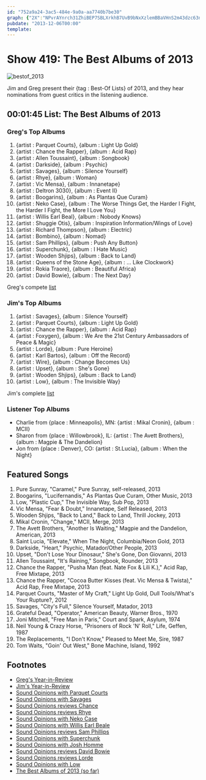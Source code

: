 ```yaml
---
id: "752a9a24-3ac5-484e-9a0a-aa7740b7be30"
graph: {"2X":"NPvrAYnrch31ZhiBEP7SBLXrkhB7UvB9bNxXzlemBBaVHnS2m43dzc63n5na9eDWtQ8MAK1X4eBBK2ZZKL0PHgoDFm9yxXWqoBuxRnFt5UeyAIBEmHohuZVElYVe5qFWNvBAfGdBGmKD1nJek6p8Vx08V9kNFhHL0BDtr50XX1obRiDrC7m0VBpFYsVrDk84KAdlfavY0LDFf4QtqhBAUhkPMwKCGitv3n1XuLBK8h5E4CaUMkMY1nNsrNBeCgfbDN49BG5S9vOqdC"}
pubdate: "2013-12-06T00:00"
template: 
---
```






# Show 419: The Best Albums of 2013

![bestof_2013](https://static.soundopinions.org/images/2013/bestof_2013.jpg)

Jim and Greg present their {tag : Best-Of Lists} of 2013, and they hear nominations from guest critics in the listening audience.



## 00:01:45 List: The Best Albums of 2013


### Greg's Top Albums

1. {artist : Parquet Courts}, {album : Light Up Gold}
2. {artist : Chance the Rapper}, {album : Acid Rap}
3. {artist : Allen Toussaint}, {album : Songbook}
4. {artist : Darkside}, {album : Psychic}
5. {artist : Savages}, {album : Silence Yourself}
6. {artist : Rhye}, {album : Woman}
7. {artist : Vic Mensa}, {album : Innanetape}
8. {artist : Deltron 3030}, {album : Event II}
9. {artist : Boogarins}, {album : As Plantas Que Curam}
10. {artist : Neko Case}, {album : The Worse Things Get, the Harder I Fight, the Harder I Fight, the More I Love You}
11. {artist : Willis Earl Beal}, {album : Nobody Knows}
12. {artist : Shuggie Otis}, {album : Inspiration Information/Wings of Love}
13. {artist : Richard Thompson}, {album : Electric}
14. {artist : Bombino}, {album : Nomad}
15. {artist : Sam Phillips}, {album : Push Any Button}
16. {artist : Superchunk}, {album : I Hate Music}
17. {artist : Wooden Shjips}, {album : Back to Land}
18. {artist : Queens of the Stone Age}, {album : … Like Clockwork}
19. {artist : Rokia Traore}, {album : Beautiful Africa}
20. {artist : David Bowie}, {album : The Next Day}

Greg's compete [list](http://tinyurl.com/l5kdyae)


### Jim's Top Albums

1. {artist : Savages}, {album : Silence Yourself}
2. {artist : Parquet Courts}, {album : Light Up Gold}
3. {artist : Chance the Rapper}, {album : Acid Rap}
4. {artist : Foxygen}, {album : We Are the 21st Century Ambassadors of Peace & Magic}
5. {artist : Lorde}, {album : Pure Heroine}
6. {artist : Karl Bartos}, {album : Off the Record}
7. {artist : Wire}, {album : Change Becomes Us}
8. {artist : Upset}, {album : She's Gone}
9. {artist : Wooden Shjips}, {album : Back to Land}
10. {artist : Low}, {album : The Invisible Way}

Jim's complete [list](http://www.wbez.org/blogs/jim-derogatis/2013-12/30-best-albums-2013-30-21-109291)


### Listener Top Albums

- Charlie from {place : Minneapolis}, MN: {artist : Mikal Cronin}, {album : MCII}
- Sharon from {place : Willowbrook}, IL: {artist : The Avett Brothers}, {album : Magpie & The Dandelion}
- Jon from {place : Denver}, CO: {artist : St.Lucia}, {album : When the Night}



## Featured Songs

1. Pure Sunray, "Caramel," Pure Sunray, self-released, 2013
2. Boogarins, "Lucifernandis," As Plantas Que Curam, Other Music, 2013
3. Low, "Plastic Cup," The Invisible Way, Sub Pop, 2013
4. Vic Mensa, "Fear & Doubt," Innanetape, Self Released, 2013
5. Wooden Shjips, "Back to Land," Back to Land, Thrill Jockey, 2013
6. Mikal Cronin, "Change," MCII, Merge, 2013
7. The Avett Brothers, "Another Is Waiting," Magpie and the Dandelion, American, 2013
8. Saint Lucia, "Elevate," When The Night, Columbia/Neon Gold, 2013
9. Darkside, "Heart," Psychic, Matador/Other People, 2013
10. Upset, "Don't Lose Your Dinosaur," She's Gone, Don Giovanni, 2013
11. Allen Toussaint, "It's Raining," Songbook, Rounder, 2013
12. Chance the Rapper, "Pusha Man (feat. Nate Fox & Lili K.)," Acid Rap, Free Mixtape, 2013
13. Chance the Rapper, "Cocoa Butter Kisses (feat. Vic Mensa & Twista)," Acid Rap, Free Mixtape, 2013
14. Parquet Courts, "Master of My Craft," Light Up Gold, Dull Tools/What's Your Rupture?, 2012
15. Savages, "City's Full," Silence Yourself, Matador, 2013
16. Grateful Dead, "Operator," American Beauty, Warner Bros., 1970
17. Joni Mitchell, "Free Man in Paris," Court and Spark, Asylum, 1974
18. Neil Young & Crazy Horse, "Prisoners of Rock 'N' Roll," Life, Geffen, 1987
19. The Replacements, "I Don't Know," Pleased to Meet Me, Sire, 1987
20. Tom Waits, "Goin' Out West," Bone Machine, Island, 1992



## Footnotes

- [Greg's Year-in-Review](http://galleries.apps.chicagotribune.com/chi-131206-top-rock-albums-2013-pictures/)
- [Jim's Year-in-Review](http://www.wbez.org/blogs/jim-derogatis/2013-12/30-best-albums-2013-30-21-109291)
- [Sound Opinions with Parquet Courts](http://dev.soundopinions.org/show/415)
- [Sound Opinions with Savages](http://dev.soundopinions.org/show/409)
- [Sound Opinions reviews Chance](http://dev.soundopinions.org/show/390/review/chancetherapper)
- [Sound Opinions reviews Rhye](/show/380/review/rhye)
- [Sound Opinions with Neko Case](http://dev.soundopinions.org/show/413)
- [Sound Opinions with Willis Earl Beale](http://dev.soundopinions.org/show/411)
- [Sound Opinions reviews Sam Phillips](https://soundcloud.com/soundopinions/sound-opinions-reviews-push)
- [Sound Opinions with Superchunk](http://dev.soundopinions.org/show/403/review/superchunk)
- [Sound Opinions with Josh Homme](http://dev.soundopinions.org/show/403)
- [Sound Opinions reviews David Bowie](/show/381/review/davidbowie)
- [Sound Opinions reviews Lorde](http://dev.soundopinions.org/show/414/review/lorde)
- [Sound Opinions with Low](http://dev.soundopinions.org/show/286)
- [The Best Albums of 2013 (so far)](http://dev.soundopinions.org/show/393)